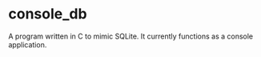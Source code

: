 # console_db

A program written in C to mimic SQLite. It currently functions as a console application.
